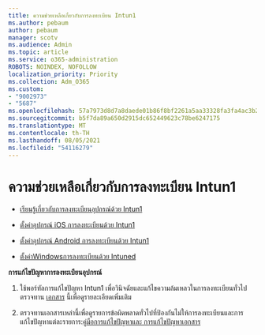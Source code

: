 ```yaml
---
title: ความช่วยเหลือเกี่ยวกับการลงทะเบียน Intun1
ms.author: pebaum
author: pebaum
manager: scotv
ms.audience: Admin
ms.topic: article
ms.service: o365-administration
ROBOTS: NOINDEX, NOFOLLOW
localization_priority: Priority
ms.collection: Adm_O365
ms.custom:
- "9002973"
- "5687"
ms.openlocfilehash: 57a7973d8d7a8daede01b86f8bf2261a5aa33328fa3fa4ac3b2e0a8967ee964b
ms.sourcegitcommit: b5f7da89a650d2915dc652449623c78be6247175
ms.translationtype: MT
ms.contentlocale: th-TH
ms.lasthandoff: 08/05/2021
ms.locfileid: "54116279"
---
```

# <a name="help-with-intune-enrollment"></a>ความช่วยเหลือเกี่ยวกับการลงทะเบียน Intun1


- [เรียนรู้เกี่ยวกับการลงทะเบียนอุปกรณ์ด้วย Intun1](https://docs.microsoft.com/intune/device-enrollment)

- [ตั้งค่าอุปกรณ์ iOS การลงทะเบียนด้วย Intun1](https://docs.microsoft.com/intune/ios-enroll)

- [ตั้งค่าอุปกรณ์ Android การลงทะเบียนด้วย Intun1](https://docs.microsoft.com/intune/android-enroll)

- [ตั้งค่าWindowsการลงทะเบียนด้วย Intuned](https://docs.microsoft.com/intune/windows-enroll)

**การแก้ไขปัญหาการลงทะเบียนอุปกรณ์**

1. ใช้พอร์ทัลการแก้ไขปัญหา Intun1 เพื่อวินิจฉัยและแก้ไขความล้มเหลวในการลงทะเบียนทั่วไป ตรวจทาน [เอกสาร](https://docs.microsoft.com/intune/help-desk-operators) นี้เพื่อดูรายละเอียดเพิ่มเติม

2. ตรวจทานเอกสารเหล่านี้เพื่อดูรายการข้อผิดพลาดทั่วไปที่ป้องกันไม่ให้การลงทะเบียนและการแก้ไขปัญหาแต่ละรายการ:[คู่มือการแก้ไขปัญหา](https://support.microsoft.com/help/4469913/troubleshooting-windows-device-enrollment-problems-in-microsoft-intune)[และ การแก้ไขปัญหาเอกสาร](https://docs.microsoft.com/intune/troubleshoot-device-enrollment-in-intune)